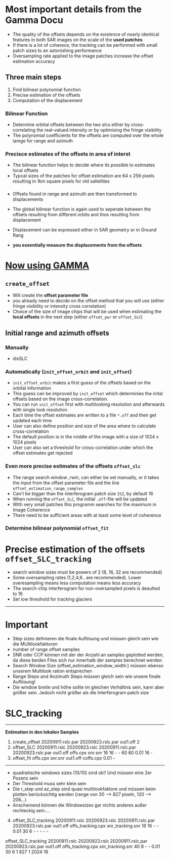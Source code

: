 # Most important details from the Gamma Docu

- The quality of the offsets depends on the existence of nearly identical features in both SAR
  images on the scale of the **used patches**
- If there is a lot of coherece, the tracking can be performed with small patch sizes to an
  astonishing performance
- Oversampling rate applied to the image patches increase the offset estimation accuracy


## Three main steps

1. Find bilinear polynomial function
2. Precise estimation of the offsets
3. Computation of the displacement



### Bilinear Function

- Determine orbital offsets between the two slcs either by cross-correlating the real-valued
  intensity or by optimising the fringe visibility
- The polynomial coefficients for the offsets are computed over the whole iamge for range and
  azimuth

### Precisce estimates of the offsets in area of interst

- The bilinear function helps to decide where its possible to estimates local offsets
- Typcal sizes of the patches for offset estimation are 64 x 256 pixels resulting in 1km square
  pixels for old saltellites

### 

- Offsets found in range and azimuth are then transformed to displacements
- The global bilinear function is again used to seperate between the offsets resulting from
  different orbits and thos resulting from displacement
- Displacement can be expressed either in SAR geometry or in Ground Rang

- **you essentially measure the displacements from the offsets**

# <u>Now using GAMMA</u>

## `create_offset`

- Will create the **offset parameter file**
- you already need to decide on the offset method that you will use (either fringe visibility or
  intensity cross correlation)
- Choice of the size of image chips that will be used when estimating the **local offsets** in
  the next step (either `offset_pwr` or `offset_SLC`)

## Initial range and azimuth offsets

### Manually

- disSLC

### Automatically (`init_offset_orbit` and `init_offset`)

- `init_offset_orbit` makes a first guess of the offsets based on the orbital information
- This guess can be improved by `init_offset` which determinies the inital offsets based on the
  image cross-correlation. 
- You can run `init_offset` first with multilooking resolution and afterwards with single look
  resolution
- Each time the offset estimates are written to a file `*.off` and then get updated each time
- User can also define position and size of the area where to calculate cross-correlation
- The default position is in the middle of the image with a size of 1024 x 1024 pixels
- User can also set a threshold for cross-correlation under which the offset estimates get
  rejected


### Even more precise estimates of the offsets `offset_slc`

- The range search window ,rwin, can either be set manually, or it takes the input from the offset
parameter file and the line `offset_estimation_range_samples`
- Can't be bigger than the interferogram patch size `ISZ`, by default 16
- When running the `offset_SLC`, the initial `.off`-file will be updated  
- WIth very small patches this programm searches for the maximum in Image Coherence
- There need to be sufficient areas with at least some level of coherence

### Determine bilinear polynomial `offset_fit`


# Precise estimation of the offsets `offset_SLC_tracking`

- search window sizes must be powers of 2 (8, 16, 32 are recommended)
- Some oversampling rates (1,2,4,8.. are recommended). Lower overesampling means less computation means less accuracy
- The search-chip interferogram for non-oversampled pixels is deaulted to 16
- Set low threshold for tracking glaciers

---------------------------------

# Important

- Step sizes definieren die finale Auflösung und müssen gleich sein wie die MUltilookfaktoren
- number of range offset samples 
- SNR oder CCP können mit der der Anzahl an samples geplotted werden, da diese beiden Files sich nur innerhalb der 
samples berechnet werden
- Search Window Size (offset_estimation_window_width:) müssen ebenso unserem Multilook ration entsprechen
- Range Steps and Anzimuth Steps müssen gleich sein wie unsere finale Auflösung! 
- Die window breite und höhe sollte im gleichen Verhältnis sein, kann aber größer sein. Jedoch nicht 
größer als die Interferogram patch size

# SLC_tracking

-------------------------------------------------------
**Estimation in den lokalen Samples**
1. create_offset 20200911.rslc.par 20200923.rslc.par out1.off 2
2. offset_SLC 20200911.rslc 20200923.rslc 20200911.rslc.par 20200923.rslc.par out1.off offs.cpx snr.snr 16 16 - - 60 60 0.01 16 -
3. offset_fit offs.cpx snr.snr out1.off coffs.cpx 0.01 -
------------------------------------------------------

- quadratische windows sizes (10/10) sind ok!! Und müssen eine 2er Pozenz sein
- Der Threshold muss sehr klein sein
- Die r_step und az_step sind quasi multilookfaktore und müssen beim plotten berücksichtig werden (range von 30 --> 827 pixeln, 120 --> 206...)
- Anscheinend können die Windowsizes gar nichts anderes außer rechteckig sein.... 
4. offset_SLC_tracking 20200911.rslc 20200923.rslc 20200911.rslc.par 20200923.rslc.par out1.off offs_tracking.cpx snr_tracking.snr 16 16 - - 0.01 30 6 - - - - -

 offset_SLC_tracking 20200911.rslc 20200923.rslc 20200911.rslc.par 20200923.rslc.par out1.off offs_tracking.cpx snr_tracking.snr 40 8 - - 0.01 30 6 1 827 1 2024 16

